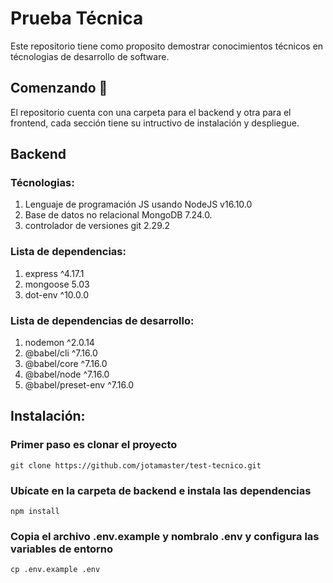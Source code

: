 

# Prueba Técnica

Este repositorio tiene como  proposito demostrar conocimientos técnicos en técnologias de desarrollo de software.

## Comenzando 🚀

El repositorio cuenta con una carpeta para el backend y otra para el frontend, cada sección tiene su intructivo de instalación y despliegue.



## Backend 

### Técnologias:

1. Lenguaje de programación JS usando NodeJS v16.10.0
2. Base de datos no relacional MongoDB 7.24.0.
3. controlador de versiones git 2.29.2

### Lista de dependencias:

1. express ^4.17.1
2. mongoose 5.03
3. dot-env ^10.0.0

### Lista de dependencias de desarrollo:

1. nodemon ^2.0.14
2. @babel/cli ^7.16.0
3. @babel/core ^7.16.0
4. @babel/node ^7.16.0
5. @babel/preset-env ^7.16.0

## Instalación:
### Primer paso es clonar el proyecto
```
git clone https://github.com/jotamaster/test-tecnico.git
```

### Ubícate en la carpeta de backend e instala las dependencias 
```
npm install
```

### Copia el archivo .env.example y nombralo .env  y configura las variables de entorno
```
cp .env.example .env
```
 





